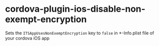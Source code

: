# cordova-plugin-ios-disable-non-exempt-encryption

Sets the `ITSAppUsesNonExemptEncryption` key to `false` in *-Info.plist file of your cordova iOS app
